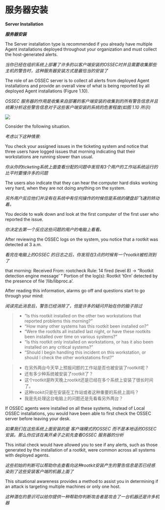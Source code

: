 服务器安装
============

**Server Installation**

**_服务器安装_**

The Server installation type is recommended if you already have multiple Agent installations
deployed throughout your organization and must collect the host-generated alerts. 

_当你已经在组织系统上部署了许多的以客户端安装的OSSEC时并且需要收集那些主机的警告时，这种服务器安装方式是最恰当的安装了_

The role of an OSSEC server is to collect all alerts from deployed Agent installations and provide an overall view of what is being reported by all deployed Agent installations (Figure 1.10).

_OSSEC 服务器的作用是收集来自部署的客户端安装的收集到的所有警告信息并且统筹分析这些警告信息对于这些客户端安装的系统的危害程度(如图 1.10 所示)_

![](http://vdisk-thumb-1.wcdn.cn/frame.1024x768/data.vdisk.me/55890007/c794e856fbf6226c104af440db97a26274214f34?ip=1363191600,10.75.7.27&ssig=zFrNs5tNn7&Expires=1363190400&KID=sae,l30zoo1wmz)


Consider the following situation.

_考虑以下这种情景:_

You check your assigned issues in the ticketing system and notice that three users have logged issues that morning indicating that their workstations are running slower than usual. 

_你从你的ticketing系统上面查看分配的问题中发现有3个用户的工作站系统运行的比平时要慢许多的问题_

The users also indicate that they can hear the computer hard disks working very hard, when they are not doing anything on the system.

_另外用户反应他们并没有在系统中有任何操作的时候但是系统的硬盘却飞速的转动着。_

 You decide to walk down and look at the first computer of the first user who reported the issue. 

_你决定去第一个反应这些问题的用户的电脑上看看。_

After reviewing the OSSEC logs on the system, you notice that a rootkit was detected at 3 a.m.

_看完在电脑上的OSSEC 的日志之后，你发现在3点的时候有一个rootkit被检测到了_

that morning:
Received From: rootcheck
Rule: 14 fired (level 8) -> “Rootkit detection engine message’ ”
Portion of the log(s):
Rootkit ‘t0rn’ detected by the presence of file ‘/lib/libproc.a’.


After reading this information, alarms go off and questions start to go through your
mind:

_阅读完此消息后，警告已经消除了，但是许多的疑问开始在你的脑子掠过_

>* “Is this rootkit installed on the other two workstations that reported problems this
     morning?”
>* “How many other systems has this rootkit been installed on?”
>* “Were the rootkits all installed last night, or have these rootkits been installed over
     time on various systems?”
>*  “Is this rootkit only installed on workstations, or has it also been installed on any
     critical systems?”
>* “Should I begin handling this incident on this workstation, or should I check the
     other workstations first?”

>* 在另外两台今天早上预报问题的工作站是否也被安装了rootkit呢？
>* 还有多少种系统被安装了rootkit了？
>* 这个rootkit是昨天晚上rootkit还是已经在多个系统上安装了很长时间了。
>* 这种rookit只是在安装在工作站或者这种重要的系统上面吗？
>* 我是先处理这台电脑上的问题还是先看看另外两台？


If OSSEC agents were installed on all these systems, instead of Local OSSEC installations,
you would have been able to first check the OSSEC server before leaving your desk.

_如果我们在这些系统上面安装的是 客户端模式的OSSEC 而不是本地话的OSSEC 安装。那么你应该在离开桌子之前先查看OSSEC 服务器的分析_

 This initial check would have allowed you to see if any alerts, such as those generated by the installation of a rootkit, were common across all systems with deployed agents.

_这些初始的判断可以帮助你去查看向这种rootkit安装产生的警告信息是否已经感染到了这些安装客户端的机器上面了_

This situational awareness provides a method to assist you in determining if an attack is
targeting multiple machines or only one host.

_这种潜在的意识可以给你提供一种帮助你判断攻击者是攻击了一台机器还是许多机器_

